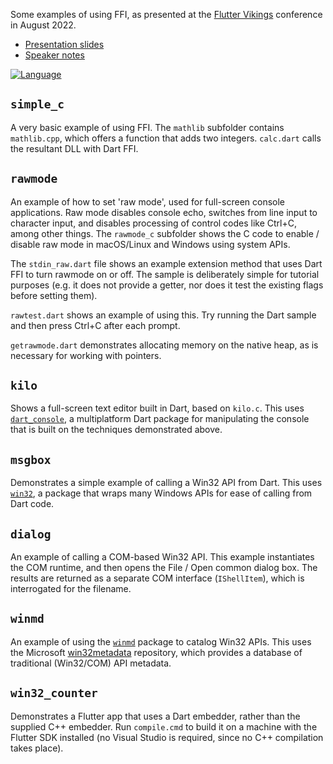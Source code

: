 Some examples of using FFI, as presented at the [Flutter
Vikings](https://fluttervikings.com) conference in August 2022.

- [Presentation slides](https://docs.google.com/presentation/d/17rrdSnUJHciKk0iAwkt_tsrgGbUolRtaK5iQKwh9mRU/edit?usp=sharing&resourcekey=0-ccmZGzXDjxBuHzx7e2cmzw)
- [Speaker notes](https://docs.google.com/document/d/1I8Bg9qi9fXX_RbW1eZEhj2TktK02DF_hGcKWI08BM08/edit?usp=sharing)

[![Language](https://img.shields.io/badge/language-Dart-blue.svg)](https://dart.dev)

## `simple_c`

A very basic example of using FFI. The `mathlib` subfolder contains
`mathlib.cpp`, which offers a function that adds two integers. `calc.dart` calls
the resultant DLL with Dart FFI.

## `rawmode`

An example of how to set 'raw mode', used for full-screen console applications.
Raw mode disables console echo, switches from line input to character input, and
disables processing of control codes like Ctrl+C, among other things. The
`rawmode_c` subfolder shows the C code to enable / disable raw mode in
macOS/Linux and Windows using system APIs.

The `stdin_raw.dart` file shows an example extension method that uses Dart FFI
to turn rawmode on or off. The sample is deliberately simple for tutorial
purposes (e.g. it does not provide a getter, nor does it test the existing flags
before setting them).

`rawtest.dart` shows an example of using this. Try running the Dart sample and
then press Ctrl+C after each prompt.

`getrawmode.dart` demonstrates allocating memory on the native heap, as is
necessary for working with pointers.

## `kilo`

Shows a full-screen text editor built in Dart, based on `kilo.c`. This uses
[`dart_console`](https://pub.dev/packages/dart_console), a multiplatform Dart
package for manipulating the console that is built on the techniques
demonstrated above.

## `msgbox`

Demonstrates a simple example of calling a Win32 API from Dart. This uses
[`win32`](https://pub.dev/packages/win32), a package that wraps many Windows
APIs for ease of calling from Dart code.

## `dialog`

An example of calling a COM-based Win32 API. This example instantiates the COM
runtime, and then opens the File / Open common dialog box. The results are
returned as a separate COM interface (`IShellItem`), which is interrogated for
the filename.

## `winmd`

An example of using the [`winmd`](https://pub.dev/packages/winmd) package to
catalog Win32 APIs. This uses the Microsoft
[win32metadata](https://github.com/microsoft/win32metadata) repository, which
provides a database of traditional (Win32/COM) API metadata.

## `win32_counter`

Demonstrates a Flutter app that uses a Dart embedder, rather than the supplied
C++ embedder. Run `compile.cmd` to build it on a machine with the Flutter SDK
installed (no Visual Studio is required, since no C++ compilation takes place).
